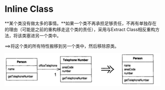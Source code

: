 # Inline Class

**某个类没有做太多的事情。**如果一个类不再承担足够责任，不再有单独存在的理由（可能是之前的重构移走这个类的责任），采用与Extract Class相反重构方法，将该类塞进另一个类中。

==>将这个类的所有特性搬移到另一个类中，然后移除原类。

![image-20201204105825722](../$%7Bimage%7D/image-20201204105825722.png)

